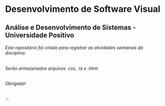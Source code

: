# Desenvolvimento de Software Visual 
## Análise e Desenvolvimento de Sistemas - Universidade Positivo

###### Este repositório foi criado para registrar as atividades semanais da disciplina.
###### Serão armazenados arquivos .css, .ts e .html.

###### Obrigada!
###### :sparkles:
